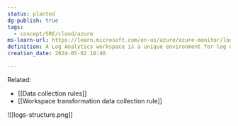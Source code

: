 ```yaml
---
status: planted
dg-publish: true
tags:
  - concept/SRE/cloud/azure
ms-learn-url: https://learn.microsoft.com/en-us/azure/azure-monitor/logs/log-analytics-workspace-overview
definition: A Log Analytics workspace is a unique environment for log data from Azure Monitor and other Azure services, such as Microsoft Sentinel and Microsoft Defender for Cloud.
creation_date: 2024-05-02 18:40

---
```

Related:
* [[Data collection rules]]
* [[Workspace transformation data collection rule]]

![[logs-structure.png]]